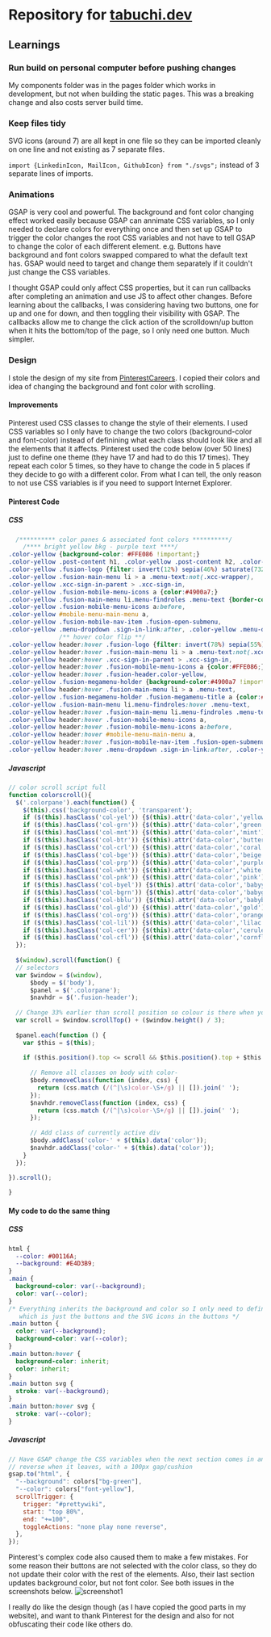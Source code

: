 # Repository for [tabuchi.dev](https://tabuchi.dev)

## Learnings
### Run build on personal computer before pushing changes
My components folder was in the pages folder which works in development, but not when building the static pages. This was a breaking change and also costs server build time.

### Keep files tidy
SVG icons (around 7) are all kept in one file so they can be imported cleanly on one line and not existing as 7 separate files.

`import {LinkedinIcon, MailIcon, GithubIcon} from "./svgs";` instead of 3 separate lines of imports.

### Animations
GSAP is very cool and powerful. The background and font color changing effect worked easily because GSAP can annimate CSS variables, so I only needed to declare colors for everything once and then set up GSAP to trigger the color changes the root CSS variables and not have to tell GSAP to change the color of each different element.
e.g. Buttons have background and font colors swapped compared to what the default text has. GSAP would need to target and change them separately if it couldn't just change the CSS variables.

I thought GSAP could only affect CSS properties, but it can run callbacks after completing an animation and use JS to affect other changes. Before learning about the callbacks, I was considering having two buttons, one for up and one for down, and then toggling their visibility with GSAP. The callbacks allow me to change the click action of the scrolldown/up button when it hits the bottom/top of the page, so I only need one button. Much simpler.

### Design
I stole the design of my site from [PinterestCareers](https://www.pinterestcareers.com/). I copied their colors and idea of changing the background and font color with scrolling.
#### Improvements
Pinterest used CSS classes to change the style of their elements. I used CSS variables so I only have to change the two colors (background-color and font-color) instead of definining what each class should look like and all the elements that it affects. Pinterest used the code below (over 50 lines) just to define one theme (they have 17 and had to do this 17 times). They repeat each color 5 times, so they have to change the code in 5 places if they decide to go with a different color.
From what I can tell, the only reason to not use CSS variables is if you need to support Internet Explorer.

#### Pinterest Code
##### CSS
```css
  /********** color panes & associated font colors **********/
    /**** bright yellow bkg - purple text ****/
.color-yellow {background-color: #FFE086 !important;}
.color-yellow .post-content h1, .color-yellow .post-content h2, .color-yellow .post-content h3, .color-yellow .post-content p, .color-yellow .post-content li {color:#4900a7;}
.color-yellow .fusion-logo {filter: invert(12%) sepia(46%) saturate(7329%) hue-rotate(266deg) brightness(93%) contrast(128%);}
.color-yellow .fusion-main-menu li > a .menu-text:not(.xcc-wrapper),
.color-yellow .xcc-sign-in-parent > .xcc-sign-in,
.color-yellow .fusion-mobile-menu-icons a {color:#4900a7;}
.color-yellow .fusion-main-menu li.menu-findroles .menu-text {border-color:#4900a7;}
.color-yellow .fusion-mobile-menu-icons a:before,
.color-yellow #mobile-menu-main-menu a,
.color-yellow .fusion-mobile-nav-item .fusion-open-submenu,
.color-yellow .menu-dropdown .sign-in-link:after, .color-yellow .menu-dropdown .create-profile-link:after {color: #4900a7;}
              /** hover color flip **/
.color-yellow header:hover .fusion-logo {filter: invert(78%) sepia(55%) saturate(305%) hue-rotate(358deg) brightness(102%) contrast(101%);}
.color-yellow header:hover .fusion-main-menu li > a .menu-text:not(.xcc-wrapper),
.color-yellow header:hover .xcc-sign-in-parent > .xcc-sign-in,
.color-yellow header:hover .fusion-mobile-menu-icons a {color:#FFE086;}
.color-yellow header:hover .fusion-header.color-yellow,
.color-yellow .fusion-megamenu-holder {background-color:#4900a7 !important;}
.color-yellow header:hover .fusion-main-menu li > a .menu-text,
.color-yellow .fusion-megamenu-holder .fusion-megamenu-title a {color:#FFE086;}
.color-yellow .fusion-main-menu li.menu-findroles:hover .menu-text,
.color-yellow header:hover .fusion-main-menu li.menu-findroles .menu-text{border-color:#FFE086;}
.color-yellow header:hover .fusion-mobile-menu-icons a,
.color-yellow header:hover .fusion-mobile-menu-icons a:before,
.color-yellow header:hover #mobile-menu-main-menu a,
.color-yellow header:hover .fusion-mobile-nav-item .fusion-open-submenu,
.color-yellow header:hover .menu-dropdown .sign-in-link:after, .color-yellow header:hover .menu-dropdown .create-profile-link:after {color: #FFE086; text-decoration:none;}
```
##### Javascript
```javascript
// color scroll script full
function colorscroll(){
  $('.colorpane').each(function() { 
    $(this).css('background-color', 'transparent');
    if ($(this).hasClass('col-yel')) {$(this).attr('data-color','yellow');}
    if ($(this).hasClass('col-grn')) {$(this).attr('data-color','green');}
    if ($(this).hasClass('col-mnt')) {$(this).attr('data-color','mint');}
    if ($(this).hasClass('col-btr')) {$(this).attr('data-color','butter');}
    if ($(this).hasClass('col-crl')) {$(this).attr('data-color','coral');}
    if ($(this).hasClass('col-bge')) {$(this).attr('data-color','beige');}
    if ($(this).hasClass('col-prp')) {$(this).attr('data-color','purple');}
    if ($(this).hasClass('col-wht')) {$(this).attr('data-color','white');}
    if ($(this).hasClass('col-pnk')) {$(this).attr('data-color','pink');}
    if ($(this).hasClass('col-byel')) {$(this).attr('data-color','babyyellow');}
    if ($(this).hasClass('col-bgrn')) {$(this).attr('data-color','babygreen');}
    if ($(this).hasClass('col-bblu')) {$(this).attr('data-color','babyblue');}
    if ($(this).hasClass('col-gld')) {$(this).attr('data-color','gold');}
    if ($(this).hasClass('col-org')) {$(this).attr('data-color','orange');}
    if ($(this).hasClass('col-lil')) {$(this).attr('data-color','lilac');}
    if ($(this).hasClass('col-cer')) {$(this).attr('data-color','cerulean');}
    if ($(this).hasClass('col-cfl')) {$(this).attr('data-color','cornflower');}
  });
  
  $(window).scroll(function() {
  // selectors
  var $window = $(window),
      $body = $('body'),
      $panel = $('.colorpane');
      $navhdr = $('.fusion-header');
  
  // Change 33% earlier than scroll position so colour is there when you arrive.
  var scroll = $window.scrollTop() + ($window.height() / 3);
 
  $panel.each(function () {
    var $this = $(this);
    
    if ($this.position().top <= scroll && $this.position().top + $this.height() > scroll) {
          
      // Remove all classes on body with color-
      $body.removeClass(function (index, css) {
        return (css.match (/(^|\s)color-\S+/g) || []).join(' ');
      });
      $navhdr.removeClass(function (index, css) {
        return (css.match (/(^|\s)color-\S+/g) || []).join(' ');
      });
       
      // Add class of currently active div
      $body.addClass('color-' + $(this).data('color'));
      $navhdr.addClass('color-' + $(this).data('color'));
    }
  });    
  
}).scroll();

}
```

#### My code to do the same thing
##### CSS
```css
html {
  --color: #00116A;
  --background: #E4D3B9;
}
.main {
  background-color: var(--background);
  color: var(--color);
}
/* Everything inherits the background and color so I only need to define what's different,
   which is just the buttons and the SVG icons in the buttons */
.main button {
  color: var(--background);
  background-color: var(--color);
}
.main button:hover {
  background-color: inherit;
  color: inherit;
}
.main button svg {
  stroke: var(--background);
}
.main button:hover svg {
  stroke: var(--color);
}
```
##### Javascript
```javascript
// Have GSAP change the CSS variables when the next section comes in and
// reverse when it leaves, with a 100px gap/cushion
gsap.to("html", {
  "--background": colors["bg-green"],
  "--color": colors["font-yellow"],
  scrollTrigger: {
    trigger: "#prettywiki",
    start: "top 80%",
    end: "+=100",
    toggleActions: "none play none reverse",
  },
});
```

Pinterest's complex code also caused them to make a few mistakes. For some reason their buttons are not selected with the color class, so they do not update their color with the rest of the elements. Also, their last section updates background color, but not font color. See both issues in the screenshots below.
![screenshot1](./pinterestSS.png)

I really do like the design though (as I have copied the good parts in my website), and want to thank Pinterest for the design and also for not obfuscating their code like others do.
